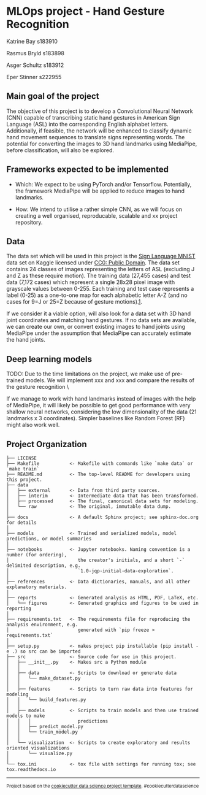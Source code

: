 # MLOps project - Hand Gesture Recognition
<!-- ============================== -->

Katrine Bay s183910

Rasmus Bryld s183898

Asger Schultz s183912

Eper Stinner s222955


## Main goal of the project

The objective of this project is to develop a Convolutional Neural Network (CNN) capable of transcribing static hand gestures in American Sign Language (ASL) into the corresponding English alphabet letters. Additionally, if feasible, the network will be enhanced to classify dynamic hand movement sequences to translate signs representing words. The potential for converting the images to 3D hand landmarks using MediaPipe, before classification, will also be explored.

## Frameworks expected to be implemented

- Which: We expect to be using PyTorch and/or Tensorflow. Potentially, the framework MediaPipe will be applied to reduce images to hand landmarks.
<!-- - How: We intend to utilise a pretrained model from the Transformer framework, as we will focus on creating a well organised, reproducable, scalable and xx project repository. -->
- How: We intend to utilise a rather simple CNN, as we will focus on creating a well organised, reproducable, scalable and xx project repository.

## Data

The data set which will be used in this project is the [Sign Language MNIST](https://www.kaggle.com/datasets/datamunge/sign-language-mnist) data set on Kaggle licensed under [CC0: Public Domain](https://creativecommons.org/publicdomain/zero/1.0/). The data set contains 24 classes of images representing the letters of ASL (excluding J and Z as these require motion). The training data (27,455 cases) and test data (7,172 cases) which represent a single 28x28 pixel image with grayscale values between 0-255. Each training and test case represents a label (0-25) as a one-to-one map for each alphabetic letter A-Z (and no cases for 9=J or 25=Z because of gesture motions).[1](https://www.kaggle.com/datasets/datamunge/sign-language-mnist).

If we consider it a viable option, will also look for a data set with 3D hand joint coordinates and matching hand gestures. If no data sets are available, we can create our own, or convert existing images to hand joints using MediaPipe under the assumption that MediaPipe can accurately estimate the hand joints.


## Deep learning models
TODO:
Due to the time limitations on the project, we make use of pre-trained models. We will implement xxx and xxx and compare the results of the gesture recognition
\\

If we manage to work with hand landmarks instead of images with the help of MediaPipe, it will likely be possible to get good performance with very shallow neural networks, considering the low dimensionality of the data (21 landmarks x 3 coordinates). Simpler baselines like Random Forest (RF) might also work well.




Project Organization
------------

    ├── LICENSE
    ├── Makefile           <- Makefile with commands like `make data` or `make train`
    ├── README.md          <- The top-level README for developers using this project.
    ├── data
    │   ├── external       <- Data from third party sources.
    │   ├── interim        <- Intermediate data that has been transformed.
    │   ├── processed      <- The final, canonical data sets for modeling.
    │   └── raw            <- The original, immutable data dump.
    │
    ├── docs               <- A default Sphinx project; see sphinx-doc.org for details
    │
    ├── models             <- Trained and serialized models, model predictions, or model summaries
    │
    ├── notebooks          <- Jupyter notebooks. Naming convention is a number (for ordering),
    │                         the creator's initials, and a short `-` delimited description, e.g.
    │                         `1.0-jqp-initial-data-exploration`.
    │
    ├── references         <- Data dictionaries, manuals, and all other explanatory materials.
    │
    ├── reports            <- Generated analysis as HTML, PDF, LaTeX, etc.
    │   └── figures        <- Generated graphics and figures to be used in reporting
    │
    ├── requirements.txt   <- The requirements file for reproducing the analysis environment, e.g.
    │                         generated with `pip freeze > requirements.txt`
    │
    ├── setup.py           <- makes project pip installable (pip install -e .) so src can be imported
    ├── src                <- Source code for use in this project.
    │   ├── __init__.py    <- Makes src a Python module
    │   │
    │   ├── data           <- Scripts to download or generate data
    │   │   └── make_dataset.py
    │   │
    │   ├── features       <- Scripts to turn raw data into features for modeling
    │   │   └── build_features.py
    │   │
    │   ├── models         <- Scripts to train models and then use trained models to make
    │   │   │                 predictions
    │   │   ├── predict_model.py
    │   │   └── train_model.py
    │   │
    │   └── visualization  <- Scripts to create exploratory and results oriented visualizations
    │       └── visualize.py
    │
    └── tox.ini            <- tox file with settings for running tox; see tox.readthedocs.io


--------

<p><small>Project based on the <a target="_blank" href="https://drivendata.github.io/cookiecutter-data-science/">cookiecutter data science project template</a>. #cookiecutterdatascience</small></p>
